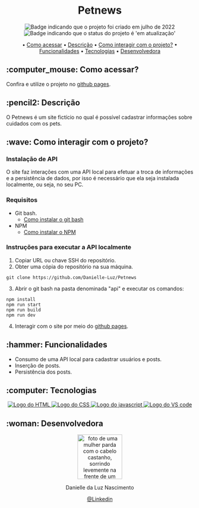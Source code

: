 <h1 align="center">Petnews</h1>

<p align="center">
    <img alt="Badge indicando que o projeto foi criado em julho de 2022" src="https://img.shields.io/badge/Data%20de%20cria%C3%A7%C3%A3o-Outubro%2F2022-blue">
    <img alt="Badge indicando que o status do projeto é 'em atualização'" src="https://img.shields.io/badge/Status-Concluído-yellow">
</p>

<p align="center">
    • <a href="#Como acessar">Como acessar</a>
    • <a href="#descricao">Descrição</a>
    • <a href="#interacao">Como interagir com o projeto?</a>
    • <a href="#funcionalidades">Funcionalidades</a>
    • <a href="#tecnologias">Tecnologias</a>
    • <a href="#Desenvolvedora">Desenvolvedora</a>
</p>

<h2 id="Como acessar"> :computer_mouse: Como acessar?</h2>

Confira e utilize o projeto no <a href="https://danielle-luz.github.io/Petnews/index.html">github pages</a>.


<h2 id="descricao">:pencil2: Descrição</h2>
O Petnews é um site fictício no qual é possível cadastrar informações sobre cuidados com os pets.

<h2 id="interacao">:wave: Como interagir com o projeto? </h2>

### Instalação de API
O site faz interações com uma API local para efetuar a troca de informações e a persistência de dados, por isso é necessário que ela seja instalada localmente, ou seja, no seu PC. 

### Requisitos

* Git bash.
  * <a href="https://git-scm.com/book/pt-br/v2/Come%C3%A7ando-Instalando-o-Git">Como instalar o git bash</a>
* NPM
  * <a href="https://balta.io/blog/node-npm-instalacao-configuracao-e-primeiros-passos">Como instalar o NPM</a>

### Instruções para executar a API localmente

1. Copiar URL ou chave SSH do repositório.
2. Obter uma cópia do repositório na sua máquina.

```
git clone https://github.com/Danielle-Luz/Petnews
```
3. Abrir o git bash na pasta denominada "api" e executar os comandos:

```
npm install
npm run start
npm run build
npm run dev
```
4. Interagir com o site por meio do <a href="https://danielle-luz.github.io/Petnews/index.html">github pages</a>.

<h2 id="funcionalidades">:hammer: Funcionalidades</h2>

- Consumo de uma API local para cadastrar usuários e posts.
- Inserção de posts.
- Persistência dos posts.

<h2 id="tecnologias">:computer: Tecnologias</h2>
<p align="center">
    <a href="https://www.w3.org/html/">
    <img alt="Logo do HTML" src="https://img.icons8.com/color/48/000000/html-5--v1.png">
  </a>
  <a href="https://www.w3.org/Style/CSS/Overview.en.html">
    <img alt="Logo do CSS" src="https://img.icons8.com/color/48/000000/css3.png">
  </a>
  <a href="https://www.javascript.com/">
    <img alt="Logo do javascript" src="https://img.icons8.com/color/48/000000/javascript--v1.png">
  </a>
  <a href="https://code.visualstudio.com/">
    <img alt="Logo do VS code" src="https://img.icons8.com/color/48/000000/visual-studio-code-2019.png">
  </a>
</p>

<h2 id="Desenvolvedora">:woman: Desenvolvedora</h2>

<p align="center">
  <a href="https://github.com/Danielle-Luz">
    <img width="120px" src="https://avatars.githubusercontent.com/u/99164019?v=4" alt="foto de uma mulher parda com o cabelo castanho, sorrindo levemente na frente de um fundo verde com bits">
  </a>
</p>

<p align="center">
Danielle da Luz Nascimento
</p>

<p align="center">
<a href="https://www.linkedin.com/in/danielle-da-luz-nascimento/">@Linkedin</a>
</p>
